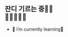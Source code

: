 ## 잔디 기르는 중👩‍🌾 <br> 🌷🌹🌻🍄🌳 

- 🌱 I’m currently learning🌱
<!--
**hyeonn/hyeonn** is a ✨ _special_ ✨ repository because its `README.md` (this file) appears on your GitHub profile.

Here are some ideas to get you started:

- 🔭 I’m currently working on ...
- 🌱 I’m currently learning ...
- 👯 I’m looking to collaborate on ...
- 🤔 I’m looking for help with ...
- 💬 Ask me about ...
- 📫 How to reach me: ...
- 😄 Pronouns: ...
- ⚡ Fun fact: ...
-->
